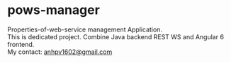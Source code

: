 # pows-manager
Properties-of-web-service management Application.</br>
This is dedicated project. Combine Java backend REST WS and Angular 6 frontend.</br>
My contact: anhpv1602@gmail.com</br>
